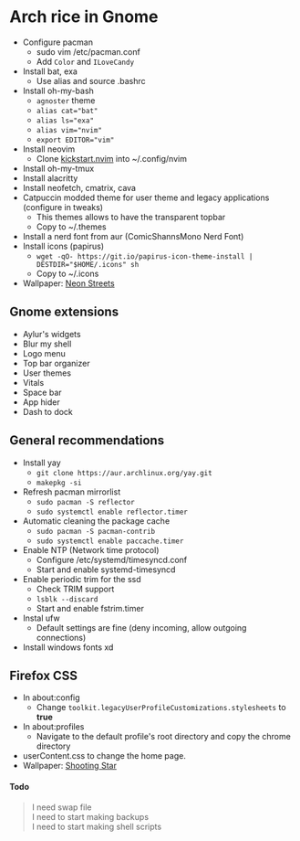 # Arch rice in Gnome<br/>
- Configure pacman<br/>
    - sudo vim /etc/pacman.conf<br/>
    - Add `Color` and `ILoveCandy`<br/>
- Install bat, exa<br/>
    - Use alias and source .bashrc<br/>
- Install oh-my-bash<br/>
    - `agnoster` theme<br/>
    - `alias cat="bat"`<br/>
    - `alias ls="exa"`<br/>
    - `alias vim="nvim"`<br/>
    - `export EDITOR="vim"`<br/>
- Install neovim <br/>
    - Clone [kickstart.nvim](https://github.com/Parz1val02/kickstart.nvim) into ~/.config/nvim<br/>
- Install oh-my-tmux<br/>
- Install alacritty<br/>
- Install neofetch, cmatrix, cava<br/>
- Catpuccin modded theme for user theme and legacy applications (configure in tweaks)<br/>
    - This themes allows to have the transparent topbar <br/>
    - Copy to ~/.themes <br/>
- Install a nerd font from aur (ComicShannsMono Nerd Font)<br/>
- Install icons (papirus)<br/>
    - `wget -qO- https://git.io/papirus-icon-theme-install | DESTDIR="$HOME/.icons" sh`<br/>
    - Copy to ~/.icons<br/>
- Wallpaper: [Neon Streets](https://i.redd.it/p7k9fw9d1fka1.png)<br/>

## Gnome extensions<br/>
- Aylur's widgets<br/>
- Blur my shell<br/>
- Logo menu<br/>
- Top bar organizer<br/>
- User themes<br/>
- Vitals<br/>
- Space bar<br/>
- App hider<br/>
- Dash to dock <br/>

## General recommendations<br/>
- Install yay<br/>
    - `git clone https://aur.archlinux.org/yay.git`<br/>
    - `makepkg -si`<br/>
- Refresh pacman mirrorlist<br/>
    - `sudo pacman -S reflector`<br/>
    - `sudo systemctl enable reflector.timer`<br/>
- Automatic cleaning the package cache<br/>
    - `sudo pacman -S pacman-contrib`<br/>
    - `sudo systemctl enable paccache.timer`<br/>
- Enable NTP (Network time protocol)<br/>
    - Configure /etc/systemd/timesyncd.conf<br/>
    - Start and enable systemd-timesyncd<br/>
- Enable periodic trim for the ssd<br/>
    - Check TRIM support<br/>
	- `lsblk --discard`<br/>
    - Start and enable fstrim.timer<br/>
- Instal ufw<br/>
    - Default settings are fine (deny incoming, allow outgoing connections)<br/>
- Install windows fonts xd<br/>

## Firefox CSS
- In about:config
    - Change `toolkit.legacyUserProfileCustomizations.stylesheets` to **true**
- In about:profiles
    - Navigate to the default profile's root directory and copy the chrome directory
- userContent.css to change the home page.
- Wallpaper: [Shooting Star](https://imgur.com/a/8RKmstf)

#### Todo<br/>
>I need swap file<br/>
>I need to start making backups<br/>
>I need to start making shell scripts<br/>
